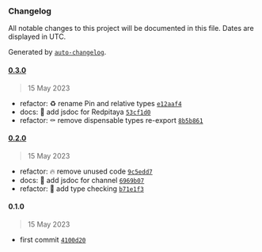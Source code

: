 ### Changelog

All notable changes to this project will be documented in this file. Dates are
displayed in UTC.

Generated by [`auto-changelog`](https://github.com/CookPete/auto-changelog).

#### [0.3.0](https://github.com/JOTSR/pita-api/compare/0.2.0...0.3.0)

> 15 May 2023

- refactor: :recycle: rename Pin and relative types
  [`e12aaf4`](https://github.com/JOTSR/pita-api/commit/e12aaf40d007e9b7f6b6c81c91f2771bbc016049)
- docs: :memo: add jsdoc for Redpitaya
  [`53cf1d0`](https://github.com/JOTSR/pita-api/commit/53cf1d0f65c47aa50d816a6f96cc16f56f108af4)
- refactor: :coffin: remove dispensable types re-export
  [`8b5b861`](https://github.com/JOTSR/pita-api/commit/8b5b86191c206ab6cc68381e82fdcd3b05a08216)

#### [0.2.0](https://github.com/JOTSR/pita-api/compare/0.1.0...0.2.0)

> 15 May 2023

- refactor: :fire: remove unused code
  [`9c5edd7`](https://github.com/JOTSR/pita-api/commit/9c5edd720a70dcf6babf64b618a5927e17bf8c10)
- docs: :memo: add jsdoc for channel
  [`6969b07`](https://github.com/JOTSR/pita-api/commit/6969b070d36d693c070283f6fce01f717f0af53c)
- refactor: :safety_vest: add type checking
  [`b71e1f3`](https://github.com/JOTSR/pita-api/commit/b71e1f333fa31555401e0b87f664d35c8df4a7a2)

#### 0.1.0

> 15 May 2023

- first commit
  [`4100d20`](https://github.com/JOTSR/pita-api/commit/4100d20fcddbac9252d3e6fa8d82f491cc64c592)
